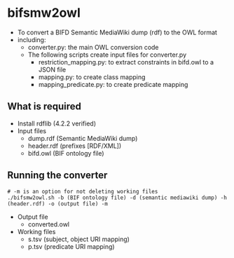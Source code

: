 # bifsmw2owl
- To convert a BIFD Semantic MediaWiki dump (rdf) to the OWL format
- including:
  - converter.py: the main OWL conversion code
  - The following scripts create input files for converter.py
    - restriction_mapping.py: to extract constraints in bifd.owl to a JSON file
    - mapping.py: to create class mapping
    - mapping_predicate.py: to create predicate mapping

## What is required
- Install rdflib (4.2.2 verified)
- Input files
  - dump.rdf (Semantic MediaWiki dump)
  - header.rdf (prefixes [RDF/XML])
  - bifd.owl (BIF ontology file)

## Running the converter
```
# -m is an option for not deleting working files
./bifsmw2owl.sh -b (BIF ontology file) -d (semantic mediawiki dump) -h (header.rdf) -o (output file) -m
```
- Output file
  - converted.owl
- Working files
  - s.tsv (subject, object URI mapping)
  - p.tsv (predicate URI mapping)
